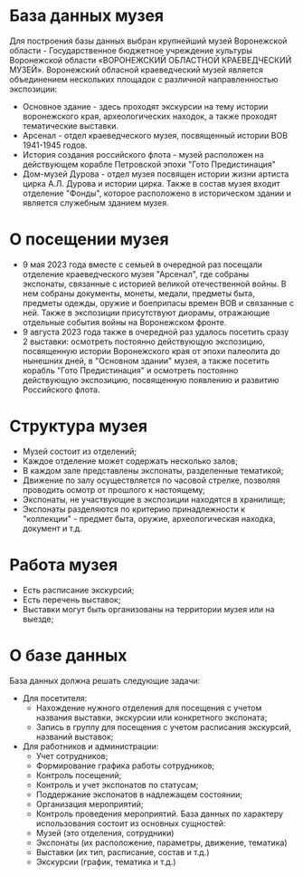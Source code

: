 # База данных музея
  Для построения базы данных выбран крупнейший музей Воронежской области - Государственное бюджетное учреждение культуры Воронежской области «ВОРОНЕЖСКИЙ ОБЛАСТНОЙ КРАЕВЕДЧЕСКИЙ МУЗЕЙ». 
  Воронежский обласной краеведческий музей является объединением нескольких площадок с различной направленностью экспозиции:
  * Основное здание - здесь проходят экскурсии на тему истории воронежского края, археологических находок, а также проходят тематические выставки.
  * Арсенал - отдел краеведческого музея, посвященный истории ВОВ 1941-1945 годов.
  * История создания российского флота - музей расположен на действующем корабле Петровской эпохи "Гото Предистинация"
  * Дом-музей Дурова - отдел музея посвящен истории жизни артиста цирка А.Л. Дурова и истории цирка.
  Также в состав музея входит отделение "Фонды", которое расположено в историческом здании и является служебным зданием музея.
# О посещении музея
  * 9 мая 2023 года вместе с семьей в очередной раз посещали отделение краеведческого музея "Арсенал", где собраны экспонаты, связанные с историей великой отечественной войны. В нем собраны документы, монеты, медали, предметы быта, предметы одежды, оружие и боеприпасы времен ВОВ и связанные с ней. Также в экспозиции присутствуют диорамы, отражающие отдельные события войны на Воронежском фронте.
  * 9 августа 2023 года также в очередной раз удалось посетить сразу 2 выставки: осмотреть постоянно действующую экспозицию, посвященную истории Воронежского края от эпохи палеолита до нынешних дней, в "Основном здании" музея, а также посетить корабль "Гото Предистинация" и осмотреть постоянно действующую экспозицию, посвященную появлению и развитию Российского флота.
# Структура музея
  * Музей состоит из отделений;
  * Каждое отделение может содержать несколько залов;
  * В каждом зале представлены экспонаты, разделенные тематикой;
  * Движение по залу осуществляется по часовой стрелке, позволяя проводить осмотр от прошлого к настоящему;
  * Экспонаты, не участвующие в экспозиции находятся в хранилище;
  * Экспонаты разделяются по критерию принадлежности к "коллекции" - предмет быта, оружие, археологическая находка, документ и т.д.
# Работа музея
  * Есть расписание экскурсий;
  * Есть перечень выставок;
  * Выставки могут быть организованы на территории музея или на выезде;
# О базе данных
  База данных должна решать следующие задачи:
* Для посетителя:
    * Нахождение нужного отделения для посещения с учетом названия выставки, экскурсии или конкретного экспоната;
    * Запись в группу для посещения с учетом расписания экскурсий, названий выставок;
* Для работников и администрации:
    * Учет сотрудников;
    * Формирование графика работы сотрудников;
    * Контроль посещений;
    * Контроль и учет экспонатов по статусам;
    * Поддержание экспонатов в надлежащем состоянии;
    * Организация мероприятий;
    * Контроль проведения мероприятий.
    База данных по характеру использования состоит из основных сущностей:
    * Музей (это отделения, сотрудники)
    * Экспонаты (их расположение, параметры, движение, тематика)
    * Выставки (их тип, расписание, состав и т.д.)
    * Экскурсии (график, тематика и т.д.)


 
